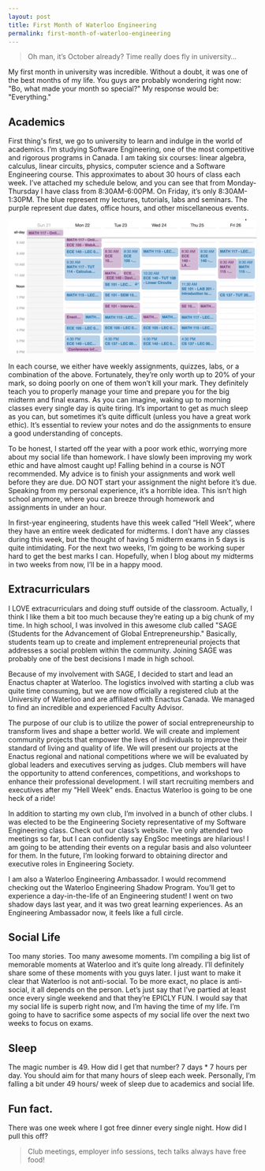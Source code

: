 ```yaml
---
layout: post
title: First Month of Waterloo Engineering
permalink: first-month-of-waterloo-engineering
---
```


>Oh man, it’s October already? Time really does fly in university…

My first month in university was incredible. Without a doubt, it was one of the best months of my life. You guys are probably wondering right now: "Bo, what made your month so special?" My response would be: "Everything."

## Academics

First thing's first, we go to university to learn and indulge in the world of academics. I’m studying Software Engineering, one of the most competitive and rigorous programs in Canada. I am taking six courses: linear algebra, calculus, linear circuits, physics, computer science and a Software Engineering course. This approximates to about 30 hours of class each week. I’ve attached my schedule below, and you can see that from Monday-Thursday I have class from 8:30AM-6:00PM. On Friday, it’s only 8:30AM-1:30PM. The blue represent my lectures, tutorials, labs and seminars. The purple represent due dates, office hours, and other miscellaneous events.

<!--more-->

![engineering schedule](/assets/engineering-schedule.png)

In each course, we either have weekly assignments, quizzes, labs, or a combination of the above. Fortunately, they’re only worth up to 20% of your mark, so doing poorly on one of them won’t kill your mark. They definitely teach you to properly manage your time and prepare you for the big midterm and final exams. As you can imagine, waking up to morning classes every single day is quite tiring. It’s important to get as much sleep as you can, but sometimes it’s quite difficult (unless you have a great work ethic). It’s essential to review your notes and do the assignments to ensure a good understanding of concepts.

To be honest, I started off the year with a poor work ethic, worrying more about my social life than homework. I have slowly been improving my work ethic and have almost caught up! Falling behind in a course is NOT recommended. My advice is to finish your assignments and work well before they are due. DO NOT start your assignment the night before it’s due. Speaking from my personal experience, it’s a horrible idea. This isn’t high school anymore, where you can breeze through homework and assignments in under an hour.

In first-year engineering, students have this week called “Hell Week”, where they have an entire week dedicated for midterms. I don’t have any classes during this week, but the thought of having 5 midterm exams in 5 days is quite intimidating. For the next two weeks, I’m going to be working super hard to get the best marks I can. Hopefully, when I blog about my midterms in two weeks from now, I’ll be in a happy mood.

## Extracurriculars

I LOVE extracurriculars and doing stuff outside of the classroom. Actually, I think I like them a bit too much because they’re eating up a big chunk of my time. In high school, I was involved in this awesome club called "SAGE (Students for the Advancement of Global Entrepreneurship." Basically, students team up to create and implement entrepreneurial projects that addresses a social problem within the community. Joining SAGE was probably one of the best decisions I made in high school.

Because of my involvement with SAGE, I decided to start and lead an Enactus chapter at Waterloo. The logistics involved with starting a club was quite time consuming, but we are now officially a registered club at the University of Waterloo and are affiliated with Enactus Canada. We managed to find an incredible and experienced Faculty Advisor.

The purpose of our club is to utilize the power of social entrepreneurship to transform lives and shape a better world. We will create and implement community projects that empower the lives of individuals to improve their standard of living and quality of life. We will present our projects at the Enactus regional and national competitions where we will be evaluated by global leaders and executives serving as judges. Club members will have the opportunity to attend conferences, competitions, and workshops to enhance their professional development. I will start recruiting members and executives after my "Hell Week" ends. Enactus Waterloo is going to be one heck of a ride!

In addition to starting my own club, I’m involved in a bunch of other clubs. I was elected to be the Engineering Society representative of my Software Engineering class. Check out our class’s website. I’ve only attended two meetings so far, but I can confidently say EngSoc meetings are hilarious! I am going to be attending their events on a regular basis and also volunteer for them. In the future, I’m looking forward to obtaining director and executive roles in Engineering Society.

I am also a Waterloo Engineering Ambassador. I would recommend checking out the Waterloo Engineering Shadow Program. You’ll get to experience a day-in-the-life of an Engineering student! I went on two shadow days last year, and it was two great learning experiences. As an Engineering Ambassador now, it feels like a full circle.

## Social Life

Too many stories. Too many awesome moments. I’m compiling a big list of memorable moments at Waterloo and it’s quite long already. I’ll definitely share some of these moments with you guys later. I just want to make it clear that Waterloo is not anti-social. To be more exact, no place is anti-social, it all depends on the person. Let’s just say that I’ve partied at least once every single weekend and that they’re EPICLY FUN. I would say that my social life is superb right now, and I’m having the time of my life. I’m going to have to sacrifice some aspects of my social life over the next two weeks to focus on exams.

## Sleep

The magic number is 49. How did I get that number? 7 days * 7 hours per day. You should aim for that many hours of sleep each week. Personally, I’m falling a bit under 49 hours/ week of sleep due to academics and social life.

## Fun fact.
There was one week where I got free dinner every single night. How did I pull this off?

>Club meetings, employer info sessions, tech talks always have free food!
